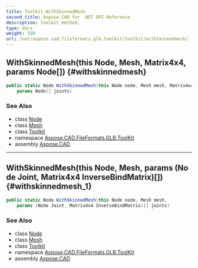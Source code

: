 ```yaml
---
title: Toolkit.WithSkinnedMesh
second_title: Aspose.CAD for .NET API Reference
description: Toolkit method. 
type: docs
weight: 560
url: /net/aspose.cad.fileformats.glb.toolkit/toolkit/withskinnedmesh/
---
```

## WithSkinnedMesh(this Node, Mesh, Matrix4x4, params Node[]) {#withskinnedmesh}

```csharp
public static Node WithSkinnedMesh(this Node node, Mesh mesh, Matrix4x4 meshPoseTransform, 
    params Node[] joints)
```

### See Also

* class [Node](../../../aspose.cad.fileformats.glb/node/)
* class [Mesh](../../../aspose.cad.fileformats.glb/mesh/)
* class [Toolkit](../)
* namespace [Aspose.CAD.FileFormats.GLB.ToolKit](../../toolkit/)
* assembly [Aspose.CAD](../../../)

---

## WithSkinnedMesh(this Node, Mesh, params (Node Joint, Matrix4x4 InverseBindMatrix)[]) {#withskinnedmesh_1}

```csharp
public static Node WithSkinnedMesh(this Node node, Mesh mesh, 
    params (Node Joint, Matrix4x4 InverseBindMatrix)[] joints)
```

### See Also

* class [Node](../../../aspose.cad.fileformats.glb/node/)
* class [Mesh](../../../aspose.cad.fileformats.glb/mesh/)
* class [Toolkit](../)
* namespace [Aspose.CAD.FileFormats.GLB.ToolKit](../../toolkit/)
* assembly [Aspose.CAD](../../../)


